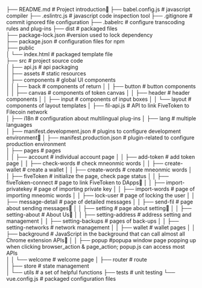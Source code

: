 ├── README.md  # Project introduction 
├── babel.config.js # javascript compiler
├── .eslintrc.js # javascript code inspection tool
├── .gitignore # commit ignored file configuration 
├── .babelrc # configure transcoding rules and plug-ins
├── dist # packaged files  
├── package-lock.json  #version used to lock dependency   
├── package.json  # configuration files for npm  
├── public  
│   └── index.html # packaged template file  
├── src  # project source code  
│   ├── api.js  # api packaging  
│   ├── assets   # static resources  
│   ├── components  # global UI components  
│   │   ├── back # components of return
│   │   ├── button  # button components
│   │   ├── canvas  # components of token canvas
│   │   ├── header  # header components
│   │   ├── input  # components of input boxes
│   │   └── layout # components of layout templates
│   ├── fil-api.js # API to link FiveToken to Filecoin network  
│   ├── i18n  # configuration about multilingual plug-ins
│   ├── lang  # multiple languages  
│   ├── manifest.development.json  # plugins to configure development environment 
│   ├── manifest.production.json  #  plugin-related to configure production environment  
│   ├── pages  # pages  
│   │   ├── account  # individual account page
│   │   ├── add-token # add token page
│   │   ├── check-words # check mneonmic words
│   │   ├── create-wallet  # create a wallet
│   │   ├── create-words # create mneonmic words
│   │   ├── fiveToken # initialize the page, check page status
│   │   ├── fiveToken-connect # page to link FiveToken to DApps
│   │   ├── import-privatekey # page of importing private key
│   │   ├── import-words  # page of importing mneomic words
│   │   ├── lock-user # page of locking the user
│   │   ├── message-detail # page of detailed messages
│   │   ├── send-fil # page about sending messages
│   │   ├── setting # page about setting
│   │   ├── setting-about # About Us
│   │   ├── setting-address # address setting and management
│   │   ├── setting-backups # pages of back-ups
│   │   ├── setting-networks # network management
│   │   ├── wallet # wallet pages
│   │   ├── background  # JavaScript in the background that can call almost all Chrome extension APIs 
│   │   ├── popup  #popupa window page popping up when clicking browser_action & page_action; popup.js can access most APIs  
│   │   └──  welcome # welcome page
│   ├── router  # route  
│   ├── store  # state management  
│   └── utils  # a set of helpful functions 
├── tests  # unit testing
└── vue.config.js  # packaged configuration files
